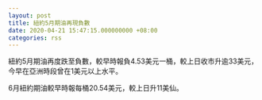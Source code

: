 ```yaml
---
layout: post
title: 紐約5月期油再現負數
date: 2020-04-21 15:47:15.000000000 +08:00
categories: rss
---
```


紐約5月期油再度跌至負數，較早時報負4.53美元一桶，較上日收市升逾33美元，今早在亞洲時段曾在1美元以上水平。

6月紐約期油較早時報每桶20.54美元，較上日升11美仙。

